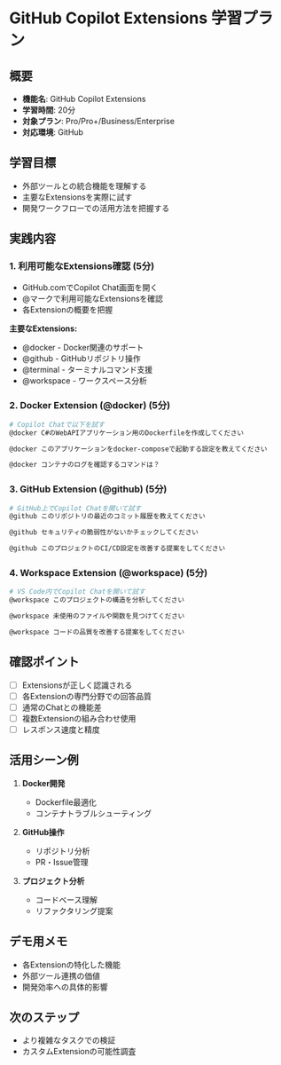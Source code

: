 # GitHub Copilot Extensions 学習プラン

## 概要
- **機能名**: GitHub Copilot Extensions
- **学習時間**: 20分
- **対象プラン**: Pro/Pro+/Business/Enterprise
- **対応環境**: GitHub

## 学習目標
- 外部ツールとの統合機能を理解する
- 主要なExtensionsを実際に試す
- 開発ワークフローでの活用方法を把握する

## 実践内容

### 1. 利用可能なExtensions確認 (5分)
- GitHub.comでCopilot Chat画面を開く
- @マークで利用可能なExtensionsを確認
- 各Extensionの概要を把握

**主要なExtensions:**
- @docker - Docker関連のサポート
- @github - GitHubリポジトリ操作
- @terminal - ターミナルコマンド支援
- @workspace - ワークスペース分析

### 2. Docker Extension (@docker) (5分)
```bash
# Copilot Chatで以下を試す
@docker C#のWebAPIアプリケーション用のDockerfileを作成してください

@docker このアプリケーションをdocker-composeで起動する設定を教えてください

@docker コンテナのログを確認するコマンドは？
```

### 3. GitHub Extension (@github) (5分)
```bash
# GitHub上でCopilot Chatを開いて試す
@github このリポジトリの最近のコミット履歴を教えてください

@github セキュリティの脆弱性がないかチェックしてください

@github このプロジェクトのCI/CD設定を改善する提案をしてください
```

### 4. Workspace Extension (@workspace) (5分)
```bash
# VS Code内でCopilot Chatを開いて試す
@workspace このプロジェクトの構造を分析してください

@workspace 未使用のファイルや関数を見つけてください

@workspace コードの品質を改善する提案をしてください
```

## 確認ポイント
- [ ] Extensionsが正しく認識される
- [ ] 各Extensionの専門分野での回答品質
- [ ] 通常のChatとの機能差
- [ ] 複数Extensionの組み合わせ使用
- [ ] レスポンス速度と精度

## 活用シーン例
1. **Docker開発**
   - Dockerfile最適化
   - コンテナトラブルシューティング

2. **GitHub操作**
   - リポジトリ分析
   - PR・Issue管理

3. **プロジェクト分析**
   - コードベース理解
   - リファクタリング提案

## デモ用メモ
- 各Extensionの特化した機能
- 外部ツール連携の価値
- 開発効率への具体的影響

## 次のステップ
- より複雑なタスクでの検証
- カスタムExtensionの可能性調査
